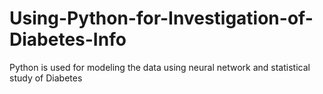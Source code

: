 # Using-Python-for-Investigation-of-Diabetes-Info
Python is used for modeling the data using neural network and statistical study of Diabetes
